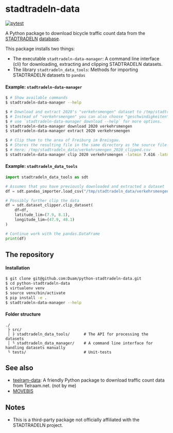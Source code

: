 # stadtradeln-data

[![pytest](https://github.com/Duam/stadtradeln-data/actions/workflows/pytest.yml/badge.svg?branch=master)](https://github.com/Duam/stadtradeln-data/actions/workflows/pytest.yml)

A Python package to download bicycle traffic count data from the [STADTRADELN](https://www.stadtradeln.de/home) [database](https://www.mcloud.de/web/guest/suche/-/results/detail/ECF9DF02-37DC-4268-B017-A7C2CF302006).

This package installs two things:
- The executable `stadtradeln-data-manager`: A command line interface (cli) for downloading, extracting and clipping STADTRADELN datasets.
- The library `stadtradeln_data_tools`: Methods for importing STADTRADELN datasets to `pandas`

####  Example: `stadtradeln-data-manager`
```bash
$ # Show available commands
$ stadtradeln-data-manager --help

$ # Download and extract 2020's "verkehrsmengen" dataset to /tmp/stadtradeln_data/.
$ # Instead of "verkehrsmengen" you can also choose "geschwindigkeiten".
$ # use `stadtradeln-data-manager download --help` for more options.
$ stadtradeln-data-manager download 2020 verkehrsmengen
$ stadtradeln-data-manager extract 2020 verkehrsmengen

$ # Clip them to the area of Freiburg im Breisgau.
$ # Stores the resulting file in the same directory as the source file.
$ # Here: /tmp/stadtradeln_data/verkehrsmengen_2020_clipped.csv
$ stadtradeln-data-manager clip 2020 verkehrsmengen -latmin 7.616 -latmax 8.112 -lonmin 47.87 -lonmax 48.11
```

#### Example: `stadtradeln_data_tools`
```python
import stadtradeln_data_tools as sdt

# Assumes that you have previously downloaded and extracted a dataset
df = sdt.pandas_importer.load_csv("/tmp/stadtradeln_data/verkehrsmengen_2020_clipped.csv")

# Possibly further clip the data
df = sdt.dataset_clipper.clip_dataset(
    df=df,
    latitude_lim=(7.9, 8.1),
    longitude_lim=(47.9, 48.1)
)

# Continue work with the pandas.DataFrame
print(df)
```


## The repository
#### Installation
```bash
$ git clone git@github.com:Duam/python-stadtradeln-data.git
$ cd python-stadtradeln-data
$ virtualenv venv
$ source venv/bin/activate
$ pip install -e .
$ stadtradeln-data-manager --help
```

#### Folder structure
```
./
 ├ src/
 │ ├ stadtradeln_data_tools/      # The API for processing the datasets
 │ └ stadtradeln_data_manager/    # A command line interface for handling datasets manually
 └ tests/                         # Unit-tests
```


## See also
- [teelram-data](https://github.com/barentsen/telraam-data): A friendly Python package to download traffic count data from Telraam.net. (not by me)
- [MOVEBIS](https://www.bmvi.de/SharedDocs/DE/Artikel/DG/mfund-projekte/verbesserung-der-fahrradinfrastruktur-movebis.html)

## Notes
- This is a third-party package not officially affiliated with the STADTRADELN project.